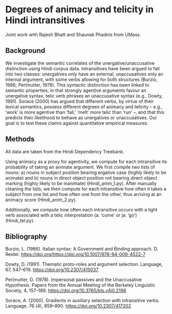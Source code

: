 # Degrees of animacy and telicity in Hindi intransitives

Joint work with Rajesh Bhatt and Shaunak Phadnis from UMass. 

## Background 

We investigate the semantic correlates of the unergative/unaccusative distinction using Hindi corpus data. Intransitives have been argued to fall into two classes: unergatives only have an
external, unaccusatives only an internal argument, with some verbs allowing for both structures (Burzio, 1986; Perlmutter, 1978). This syntactic distinction has been linked to semantic properties, in that strongly agentive arguments favour an unergative syntax, telic verb phrases an unaccusative syntax (e.g., Dowty, 1991). Sorace (2000) has argued that different verbs, by virtue of their lexical semantics, possess different degrees of animacy and telicity – e.g., ‘work’ is more agentive than ‘fall,’ ‘melt’ more telic than ‘run’ –, and that this predicts their likelihood to behave as unergatives or unaccusatives. Our goal is to test these claims against quantitative empirical measures.


## Methods

All data are taken from the Hindi Dependency Treebank.

Using animacy as a proxy for agentivity, we compute for each intransitive its probability of taking an animate argument. We first compile two lists of nouns: a) nouns in subject position bearing ergative case (highly likely to be animate) and b) nouns in direct object position not bearing direct object marking (highly likely to be inanimate) (Hindi_anim_1.py). After manually cleaning the lists, we then compute for each intransitive how often it takes a subject from one list and how often one from the other, thus arriving at an animacy score (Hindi_anim_2.py). 


Additionally, we compute how often each intransitive occurs with a light verb associated with a telic interpretation (a: ‘come’ or ja: ‘go’) (Hindi_tel.py).


## Bibliography 

Burzio, L. (1986). Italian syntax: A Government and Binding approach. D. Reidel. https://doi.org/https://doi.org/10.1007/978-94-009-4522-7

Dowty, D. (1991). Thematic proto-roles and argument selection. Language, 67, 547–619. https://doi.org/10.2307/415037

Perlmutter, D. (1978). Impersonal passives and the Unaccusative Hypothesis. Papers from the Annual Meeting of the Berkeley Linguistic Society, 4, 157–189. https://doi.org/10.3765/bls.v4i0.2198

Sorace, A. (2000). Gradients in auxiliary selection with intransitive verbs. Language, 76 (4), 859–890. https://doi.org/10.2307/417202
